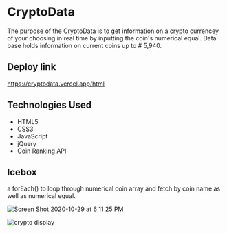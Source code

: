  # CryptoData
The purpose of the CryptoData is to get information on a crypto currencey of your choosing in real time by inputting the coin's numerical equal. Data base holds information on current coins up to # 5,940.

## Deploy link
https://cryptodata.vercel.app/html

## Technologies Used 
- HTML5
- CSS3
- JavaScript
- jQuery
- Coin Ranking API

## Icebox
a forEach() to loop through numerical coin array and fetch by coin name as well as numerical equal.



![Screen Shot 2020-10-29 at 6 11 25 PM](https://user-images.githubusercontent.com/73125103/97638376-cd3d1d00-1a12-11eb-834f-8b3a60d96cfc.png)

![crypto display](https://user-images.githubusercontent.com/73125103/97658043-b9f57600-1a41-11eb-875c-a88150293149.png)

